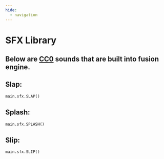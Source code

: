 ```yaml
---
hide:
  - navigation
---
```


# SFX Library 
## Below are [CC0](https://creativecommons.org/publicdomain/zero/1.0/) sounds that are built into fusion engine.

## Slap:

```python
main.sfx.SLAP()
```

## Splash:

```python
main.sfx.SPLASH()
```

## Slip:

```python
main.sfx.SLIP()
```